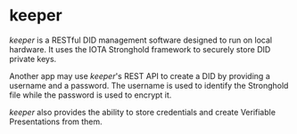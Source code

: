 # keeper

*keeper* is a RESTful DID management software designed to run on local hardware.
It uses the IOTA Stronghold framework to securely store DID private keys.

Another app may use *keeper*'s REST API to create a DID by providing a username and a password. 
The username is used to identify the Stronghold file while the password is used to encrypt it.

*keeper* also provides the ability to store credentials and create Verifiable Presentations from them.
